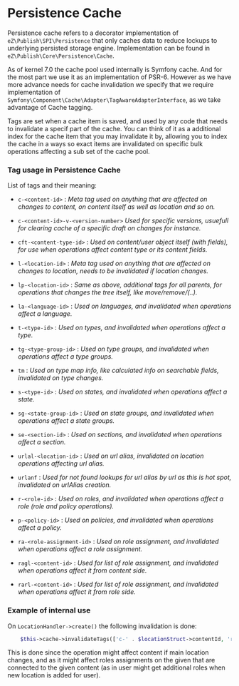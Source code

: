 # Persistence Cache

Persistence cache refers to a decorator implementation of `eZ\Publish\SPI\Persistence` that only caches data to reduce
lockups to underlying persisted storage engine. Implementation can be found in `eZ\Publish\Core\Persistence\Cache`.

As of kernel 7.0 the cache pool used internally is Symfony cache. And for the most part we use it as an implementation
of PSR-6. However as we have more advance needs for cache invalidation we specify that we require implementation of
`Symfony\Component\Cache\Adapter\TagAwareAdapterInterface`, as we take advantage of Cache tagging.

Tags are set when a cache item is saved, and used by any code that needs to invalidate a specif part of the cache.
You can think of it as a additional index for the cache item that you may invalidate it by, allowing you to index
the cache in a ways so exact items are invalidated on specific bulk operations affecting a sub set of the cache pool.

### Tag usage in Persistence Cache

List of tags and their meaning:
- `c-<content-id>` :
  _Meta tag used on anything that are affected on changes to content, on content itself as well as location and so on._

- `c-<content-id>-v-<version-number>`
   _Used for specific versions, usuefull for clearing cache of a specific draft on changes for instance._

- `cft-<content-type-id>` :
  _Used on content/user object itself (with fields), for use when operations affect content type or its content fields._

- `l-<location-id>` :
  _Meta tag used on anything that are affected on changes to location, needs to be invalidated if location changes._

- `lp-<location-id>` :
  _Same as above, additional tags for all parents, for operations that changes the tree itself, like move/remove/(..)._

- `la-<language-id>` :
  _Used on languages, and invalidated when operations affect a language._

- `t-<type-id>` :
  _Used on types, and invalidated when operations affect a type._

- `tg-<type-group-id>` :
  _Used on type groups, and invalidated when operations affect a type groups._

- `tm` :
  _Used on type map info, like calculated info on searchable fields, invalidated on type changes._

- `s-<type-id>` :
  _Used on states, and invalidated when operations affect a state._

- `sg-<state-group-id>` :
  _Used on state groups, and invalidated when operations affect a state groups._

- `se-<section-id>` :
  _Used on sections, and invalidated when operations affect a section._

- `urlal-<location-id>` :
  _Used on url alias, invalidated on location operations affecting url alias._

- `urlanf` :
  _Used for not found lookups for url alias by url as this is hot spot, invalidated on urlAlias creation._

- `r-<role-id>` :
  _Used on roles, and invalidated when operations affect a role (role and policy operations)._

- `p-<policy-id>` :
  _Used on policies, and invalidated when operations affect a policy._

- `ra-<role-assignment-id>` :
  _Used on role assignment, and invalidated when operations affect a role assignment._

- `ragl-<content-id>` :
  _Used for list of role assignment, and invalidated when operations affect it from content side._

- `rarl-<content-id>` :
  _Used for list of role assignment, and invalidated when operations affect it from role side._


### Example of internal use


On `LocationHandler->create()` the following invalidation is done:

```php
    $this->cache->invalidateTags(['c-' . $locationStruct->contentId, 'ragl-' . $locationStruct->contentId]);
```

This is done since the operation might affect content if main location changes, and as it might affect roles assignments
on the given that are connected to the given content (as in user might get additional roles when new location is added for user).

